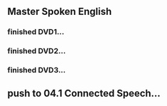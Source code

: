 ## Master Spoken English

### finished DVD1...
### finished DVD2...
### finished DVD3...



## push to 04.1 Connected Speech...